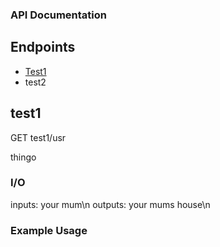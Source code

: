### API Documentation

## Endpoints
- [Test1](##test1)
- test2




## test1
GET test1/usr

thingo

### I/O
inputs: your mum\n
outputs: your mums house\n

### Example Usage
